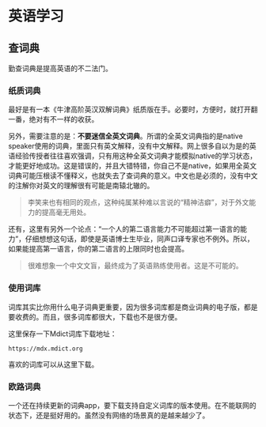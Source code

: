 # 英语学习

## 查词典

勤查词典是提高英语的不二法门。

### 纸质词典

最好是有一本《牛津高阶英汉双解词典》纸质版在手。必要时，方便时，就打开翻一番，绝对有不一样的收获。

另外，需要注意的是：**不要迷信全英文词典**。所谓的全英文词典指的是native speaker使用的词典，里面只有英文解释，没有中文解释。网上很多自以为是的英语经验传授者往往喜欢强调，只有用这种全英文词典才能模拟native的学习状态，才能更好地成功。这是错误的，并且大错特错，你自己不是native，如果用全英文词典可能压根读不懂释义，也就失去了查词典的意义。中文也是必须的，没有中文的注解你对英文的理解很有可能是南辕北辙的。

> 李笑来也有相同的观点，这种纯属某种难以言说的“精神洁癖”，对于外文能力的提高毫无用处。

还有，这里有另外一个论点：“一个人的第二语言能力不可能超过第一语言的能力”，仔细想想这句话，即使是英语博士生毕业，同声口译专家也不例外。所以，如果能提高第一语言，你的第二语言的上限同时也会提高。

> 很难想象一个中文文盲，最终成为了英语熟练使用者。这是不可能的。

### 使用词库

词库其实比你用什么电子词典更重要，因为很多词库都是商业词典的电子版，都是要收费的。而且，很多词库都很大，下载也不是很方便。

这里保存一下Mdict词库下载地址：

```
https://mdx.mdict.org
```

喜欢的词库可以从这里下载。

### 欧路词典

一个还在持续更新的词典app，要下载支持自定义词库的版本使用。在不能联网的状态下，还是挺好用的。虽然没有网络的场景真的是越来越少了。








